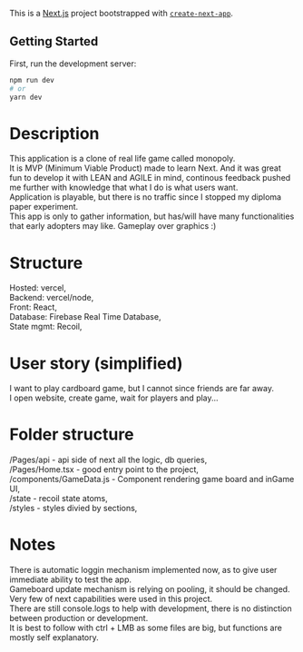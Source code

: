 This is a [Next.js](https://nextjs.org/) project bootstrapped with [`create-next-app`](https://github.com/vercel/next.js/tree/canary/packages/create-next-app).

## Getting Started

First, run the development server:

```bash
npm run dev
# or
yarn dev
```

# Description

This application is a clone of real life game called monopoly.  
It is MVP (Minimum Viable Product) made to learn Next. And it was great fun to develop it with LEAN and AGILE in mind,
continous feedback pushed me further with knowledge that what I do is what users want.  
Application is playable, but there is no traffic since I stopped my diploma paper experiment.  
This app is only to gather information, but has/will have many functionalities that early adopters may like.
Gameplay over graphics :)

# Structure

Hosted: vercel,  
Backend: vercel/node,  
Front: React,  
Database: Firebase Real Time Database,  
State mgmt: Recoil,

# User story (simplified)

I want to play cardboard game, but I cannot since friends are far away.  
I open website, create game, wait for players and play...

# Folder structure

/Pages/api - api side of next all the logic, db queries,  
/Pages/Home.tsx - good entry point to the project,  
/components/GameData.js - Component rendering game board and inGame UI,  
/state - recoil state atoms,  
/styles - styles divied by sections,

# Notes

There is automatic loggin mechanism implemented now, as to give user immediate ability to test the app.  
Gameboard update mechanism is relying on pooling, it should be changed.  
Very few of next capabilities were used in this project.  
There are still console.logs to help with development, there is no distinction between production or development.  
It is best to follow with ctrl + LMB as some files are big, but functions are mostly self explanatory.
